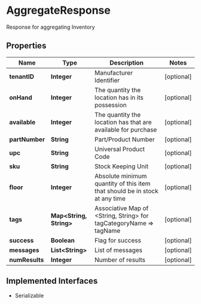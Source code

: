 

# AggregateResponse

Response for aggregating Inventory

## Properties

| Name | Type | Description | Notes |
|------------ | ------------- | ------------- | -------------|
|**tenantID** | **Integer** | Manufacturer Identifier |  [optional] |
|**onHand** | **Integer** | The quantity the location has in its possession |  [optional] |
|**available** | **Integer** | The quantity the location has that are available for purchase |  [optional] |
|**partNumber** | **String** | Part/Product Number |  [optional] |
|**upc** | **String** | Universal Product Code |  [optional] |
|**sku** | **String** | Stock Keeping Unit |  [optional] |
|**floor** | **Integer** | Absolute minimum quantity of this item that should be in stock at any time |  [optional] |
|**tags** | **Map&lt;String, String&gt;** | Associative Map of &lt;String, String&gt; for tagCategoryName &#x3D;&gt; tagName |  [optional] |
|**success** | **Boolean** | Flag for success |  [optional] |
|**messages** | **List&lt;String&gt;** | List of messages |  [optional] |
|**numResults** | **Integer** | Number of results |  [optional] |


## Implemented Interfaces

* Serializable


